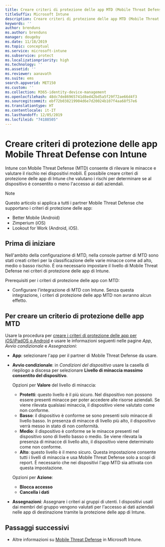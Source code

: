 ```yaml
---
title: Creare criteri di protezione delle app MTD (Mobile Threat Defense) con Intune
titleSuffix: Microsoft Intune
description: Creare criteri di protezione delle app MTD (Mobile Threat Defense) con Microsoft Intune.
keywords: ''
author: brenduns
ms.author: brenduns
manager: dougeby
ms.date: 11/18/2019
ms.topic: conceptual
ms.service: microsoft-intune
ms.subservice: protect
ms.localizationpriority: high
ms.technology: ''
ms.assetid: ''
ms.reviewer: aanavath
ms.suite: ems
search.appverid: MET150
ms.custom: ''
ms.collection: M365-identity-device-management
ms.openlocfilehash: 48dc7de86965741d8ed42bd5a5f29f72ae66d4f3
ms.sourcegitcommit: ebf72b038219904d6e7d20024b107f4aa68f57e6
ms.translationtype: HT
ms.contentlocale: it-IT
ms.lasthandoff: 12/05/2019
ms.locfileid: "74188505"
---
```

# <a name="create-mobile-threat-defense-app-protection-policy-with-intune"></a>Creare criteri di protezione delle app Mobile Threat Defense con Intune

Intune con Mobile Threat Defense (MTD) consente di rilevare le minacce e valutare il rischio nei dispositivi mobili. È possibile creare criteri di protezione delle app di Intune che valutano i rischi per determinare se al dispositivo è consentito o meno l'accesso ai dati aziendali.


> [!NOTE]
> Questo articolo si applica a tutti i partner Mobile Threat Defense che supportano i criteri di protezione delle app:
>
> - Better Mobile (Android)
> - Zimperium (iOS)
> - Lookout for Work (Android, iOS).

## <a name="before-you-begin"></a>Prima di iniziare

Nell'ambito della configurazione di MTD, nella console partner di MTD sono stati creati criteri per la classificazione delle varie minacce come ad alto, medio o basso rischio. È ora necessario impostare il livello di Mobile Threat Defense nei criteri di protezione delle app di Intune.

Prerequisiti per i criteri di protezione delle app con MTD:

- Configurare l'integrazione di MTD con Intune. Senza questa integrazione, i criteri di protezione delle app MTD non avranno alcun effetto.

## <a name="to-create-an-mtd-app-protection-policy"></a>Per creare un criterio di protezione delle app MTD

Usare la procedura per [creare i criteri di protezione delle app per iOS/iPadOS o Android](../apps/app-protection-policies.md#app-protection-policies-for-iosipados-and-android-apps) e usare le informazioni seguenti nelle pagine *App*, *Avvio condizionale* e *Assegnazioni*:

- **App**: selezionare l'app per il partner di Mobile Threat Defense da usare.
- **Avvio condizionale**:  in *Condizioni del dispositivo* usare la casella di riepilogo a discesa per selezionare **Livello di minaccia massimo consentito del dispositivo**.

  Opzioni per **Valore** del livello di minaccia:

  - **Protetti**: questo livello è il più sicuro. Nel dispositivo non possono essere presenti minacce per poter accedere alle risorse aziendali. Se viene rilevata qualsiasi minaccia, il dispositivo viene valutato come non conforme.
  - **Basso**: il dispositivo è conforme se sono presenti solo minacce di livello basso. In presenza di minacce di livello più alto, il dispositivo verrà messo in stato di non conformità.
  - **Medio**: il dispositivo è conforme se le minacce presenti nel dispositivo sono di livello basso o medio. Se viene rilevata la presenza di minacce di livello alto, il dispositivo viene determinato come non conforme.
  - **Alto**: questo livello è il meno sicuro. Questa impostazione consente tutti i livelli di minaccia e usa Mobile Threat Defense solo a scopi di report. È necessario che nei dispositivi l'app MTD sia attivata con questa impostazione.

  Opzioni per **Azione**:

  - **Blocca accesso**
  - **Cancella i dati**

- **Assegnazioni**: Assegnare i criteri ai gruppi di utenti.  I dispositivi usati dai membri del gruppo vengono valutati per l'accesso ai dati aziendali nelle app di destinazione tramite la protezione delle app di Intune.


## <a name="next-steps"></a>Passaggi successivi  

- Altre informazioni su [Mobile Threat Defense](~/protect/mobile-threat-defense.md) in Microsoft Intune.
